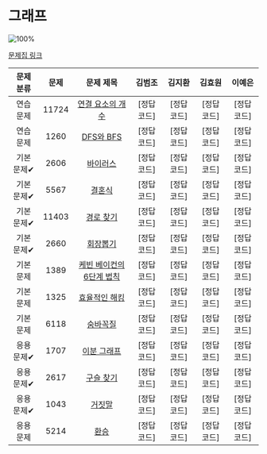 # 그래프

![100%](https://progress-bar.dev/0/?scale=13&title=progress&width=500&color=babaca&suffix=/13)

[문제집 링크](https://www.acmicpc.net/workbook/view/9562)

| 문제 분류 | 문제 | 문제 제목 | 김범조 | 김지환 | 김효원 | 이예은 |
| :--: | :--: | :--: | :--: | :--: | :--: | :--: |
| 연습 문제 | 11724 | [연결 요소의 개수](https://www.acmicpc.net/problem/11724) | [정답 코드] | [정답 코드] | [정답 코드] | [정답 코드] |
| 연습 문제 | 1260 | [DFS와 BFS](https://www.acmicpc.net/problem/1260) | [정답 코드] | [정답 코드] | [정답 코드] | [정답 코드] |
| 기본 문제✔ | 2606 | [바이러스](https://www.acmicpc.net/problem/2606) | [정답 코드] | [정답 코드] | [정답 코드] | [정답 코드] |
| 기본 문제✔ | 5567 | [결혼식](https://www.acmicpc.net/problem/5567) | [정답 코드] | [정답 코드] | [정답 코드] | [정답 코드] |
| 기본 문제✔ | 11403 | [경로 찾기](https://www.acmicpc.net/problem/11403) | [정답 코드] | [정답 코드] | [정답 코드] | [정답 코드] |
| 기본 문제✔ | 2660 | [회장뽑기](https://www.acmicpc.net/problem/2660) | [정답 코드] | [정답 코드] | [정답 코드] | [정답 코드] |
| 기본 문제 | 1389 | [케빈 베이컨의 6단계 법칙](https://www.acmicpc.net/problem/1389) | [정답 코드] | [정답 코드] | [정답 코드] | [정답 코드] |
| 기본 문제 | 1325 | [효율적인 해킹](https://www.acmicpc.net/problem/1325) | [정답 코드] | [정답 코드] | [정답 코드] | [정답 코드] |
| 기본 문제 | 6118 | [숨바꼭질](https://www.acmicpc.net/problem/6118) | [정답 코드] | [정답 코드] | [정답 코드] | [정답 코드] |
| 응용 문제✔ | 1707 | [이분 그래프](https://www.acmicpc.net/problem/1707) | [정답 코드] | [정답 코드] | [정답 코드] | [정답 코드] |
| 응용 문제✔ | 2617 | [구슬 찾기](https://www.acmicpc.net/problem/2617) | [정답 코드] | [정답 코드] | [정답 코드] | [정답 코드] |
| 응용 문제✔ | 1043 | [거짓말](https://www.acmicpc.net/problem/1043) | [정답 코드] | [정답 코드] | [정답 코드] | [정답 코드] |
| 응용 문제 | 5214 | [환승](https://www.acmicpc.net/problem/5214) | [정답 코드] | [정답 코드] | [정답 코드] | [정답 코드] |
